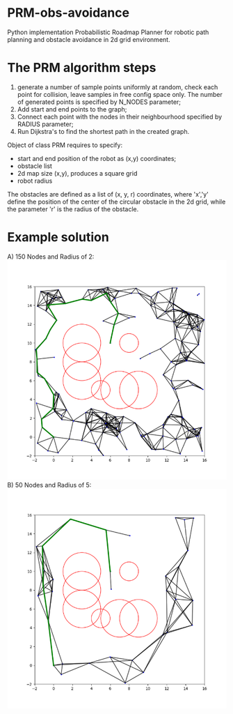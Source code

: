 # PRM-obs-avoidance
Python implementation Probabilistic Roadmap Planner for robotic path planning and obstacle avoidance in 2d grid environment.


# The PRM algorithm steps
1. generate a number of sample points uniformly at random, check each point for collision, leave samples in free config space only. The number of generated points is specified by N_NODES parameter;
2. Add start and end points to the graph;
3. Connect each point with the nodes in their neighbourhood specified by RADIUS parameter;
4. Run Dijkstra's to find the shortest path in the created graph.


Object of class PRM requires to specify:
- start and end position of the robot as (x,y) coordinates;
- obstacle list
- 2d map size (x,y), produces a square grid
- robot radius

The obstacles are defined as a list of (x, y, r) coordinates, where 'x','y' define the position of the center of the circular obstacle in the 2d grid, while the parameter 'r' is the radius of the obstacle.

# Example solution
A) 150 Nodes and Radius of 2:
<br>
![150 Nodes and Radius=2](PRM_150_NODES_2_RADIUS.png)
<br>
B) 50 Nodes and Radius of 5:
<br>
![30 Nodes and Radius=5](PRM_30_NODES_5_RADIUS.png)





